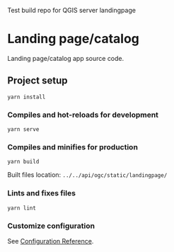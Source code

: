 Test build repo for QGIS server landingpage

# Landing page/catalog

Landing page/catalog app source code.

## Project setup
```
yarn install
```

### Compiles and hot-reloads for development
```
yarn serve
```

### Compiles and minifies for production
```
yarn build
```

Built files location: `../../api/ogc/static/landingpage/`

### Lints and fixes files
```
yarn lint
```

### Customize configuration
See [Configuration Reference](https://cli.vuejs.org/config/).

